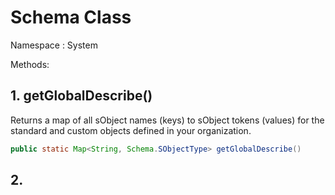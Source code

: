 # Schema Class

Namespace : System

Methods:

## 1. getGlobalDescribe()

Returns a map of all sObject names (keys) to sObject tokens (values) for the standard and custom objects defined in your organization.

``` java
public static Map<String, Schema.SObjectType> getGlobalDescribe()
```

## 2. 